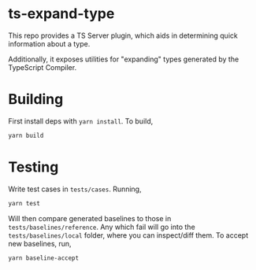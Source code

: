 # ts-expand-type

This repo provides a TS Server plugin, which aids in determining quick information about a type.

Additionally, it exposes utilities for "expanding" types generated by the TypeScript Compiler.

<!---
TODO: more information, screenshots, usage guide, etc...
-->

# Building

First install deps with `yarn install`. To build,

```bash
yarn build
```

# Testing

Write test cases in `tests/cases`. Running,

```bash
yarn test
```

Will then compare generated baselines to those in `tests/baselines/reference`. Any which fail will go into the `tests/baselines/local` folder, where you can inspect/diff them. To accept new baselines, run,

```bash
yarn baseline-accept
```